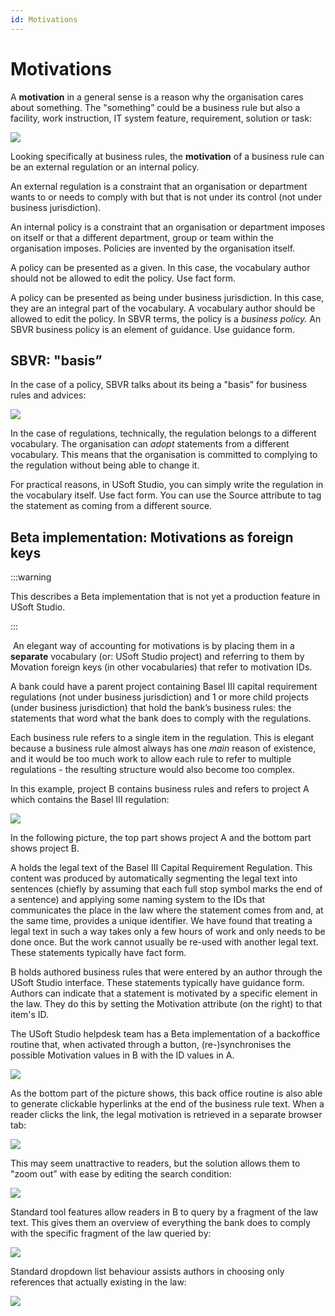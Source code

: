 ```yaml
---
id: Motivations
---
```


# Motivations

A **motivation** in a general sense is a reason why the organisation cares about something. The "something” could be a business rule but also a facility, work instruction, IT system feature, requirement, solution or task:

![](./assets/5dc5086b-c428-4c4c-9d31-fd17c6e13fe7.png)

Looking specifically at business rules, the **motivation** of a business rule can be an external regulation or an internal policy.

An external regulation is a constraint that an organisation or department wants to or needs to comply with but that is not under its control (not under business jurisdiction).

An internal policy is a constraint that an organisation or department imposes on itself or that a different department, group or team within the organisation imposes. Policies are invented by the organisation itself.

A policy can be presented as a given. In this case, the vocabulary author should not be allowed to edit the policy. Use fact form.

A policy can be presented as being under business jurisdiction. In this case, they are an integral part of the vocabulary. A vocabulary author should be allowed to edit the policy. In SBVR terms, the policy is a *business policy.* An SBVR business policy is an element of guidance. Use guidance form.

## SBVR: "basis”

In the case of a policy, SBVR talks about its being a "basis” for business rules and advices:

![](./assets/46961a1f-65ea-4d28-a08c-c90d1da1ba88.png)

In the case of regulations, technically, the regulation belongs to a different vocabulary. The organisation can *adopt* statements from a different vocabulary. This means that the organisation is committed to complying to the regulation without being able to change it.

For practical reasons, in USoft Studio, you can simply write the regulation in the vocabulary itself. Use fact form. You can use the Source attribute to tag the statement as coming from a different source.

## Beta implementation: Motivations as foreign keys


:::warning

This describes a Beta implementation that is not yet a production feature in USoft Studio.

:::

 An elegant way of accounting for motivations is by placing them in a **separate** vocabulary (or: USoft Studio project) and referring to them by Movation foreign keys (in other vocabularies) that refer to motivation IDs.

A bank could have a parent project containing Basel III capital requirement regulations (not under business jurisdiction) and 1 or more child projects (under business jurisdiction) that hold the bank’s business rules: the statements that word what the bank does to comply with the regulations.

Each business rule refers to a single item in the regulation. This is elegant because a business rule almost always has one *main* reason of existence, and it would be too much work to allow each rule to refer to multiple regulations - the resulting structure would also become too complex.

In this example, project B contains business rules and refers to project A which contains the Basel III regulation:

![](./assets/21140a0a-126e-488b-b49f-b657f4114012.png)

In the following picture, the top part shows project A and the bottom part shows project B.

A holds the legal text of the Basel III Capital Requirement Regulation. This content was produced by automatically segmenting the legal text into sentences (chiefly by assuming that each full stop symbol marks the end of a sentence) and applying some naming system to the IDs that communicates the place in the law where the statement comes from and, at the same time, provides a unique identifier. We have found that treating a legal text in such a way takes only a few hours of work and only needs to be done once. But the work cannot usually be re-used with another legal text. These statements typically have fact form.

B holds authored business rules that were entered by an author through the USoft Studio interface. These statements typically have guidance form. Authors can indicate that a statement is motivated by a specific element in the law. They do this by setting the Motivation attribute (on the right) to that item's ID.

The USoft Studio helpdesk team has a Beta implementation of a backoffice routine that, when activated through a button, (re-)synchronises the possible Motivation values in B with the ID values in A.

![](./assets/b7dfa38a-2b16-43dc-b80c-c8569c085fda.png)

As the bottom part of the picture shows, this back office routine is also able to generate clickable hyperlinks at the end of the business rule text. When a reader clicks the link, the legal motivation is retrieved in a separate browser tab:

![](./assets/690c0c20-df1a-4ec0-ac3a-1c716908ff15.png)

This may seem unattractive to readers, but the solution allows them to "zoom out” with ease by editing the search condition:

![](./assets/42711183-332c-4069-857c-a38a929ab41b.png)

Standard tool features allow readers in B to query by a fragment of the law text. This gives them an overview of everything the bank does to comply with the specific fragment of the law queried by:

![](./assets/7897b48a-693f-429d-a7a7-cb5d3eeabfb9.png)

Standard dropdown list behaviour assists authors in choosing only references that actually existing in the law:

![](./assets/09e9c832-a895-4be3-bc3c-10200b6bcc6a.png)

 